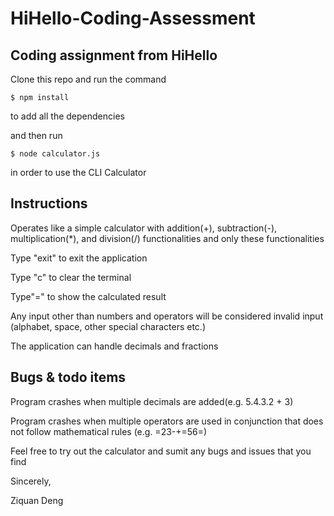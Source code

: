 # HiHello-Coding-Assessment
Coding assignment from HiHello
-------------------------------

Clone this repo and run the command

```
$ npm install
```

to add all the dependencies

and then run 

```
$ node calculator.js
```

in order to use the CLI Calculator

Instructions
------------
Operates like a simple calculator with addition(+), subtraction(-), multiplication(*), and division(/) functionalities and only these functionalities

Type "exit" to exit the application

Type "c" to clear the terminal

Type"=" to show the calculated result

Any input other than numbers and operators will be considered invalid input (alphabet, space, other special characters etc.)

The application can handle decimals and fractions

Bugs & todo items 
------------------

Program crashes when multiple decimals are added(e.g. 5.4.3.2 + 3)

Program crashes when multiple operators are used in conjunction that does not follow mathematical rules (e.g. =23-+=56=)

Feel free to try out the calculator and sumit any bugs and issues that you find

Sincerely, 

Ziquan Deng